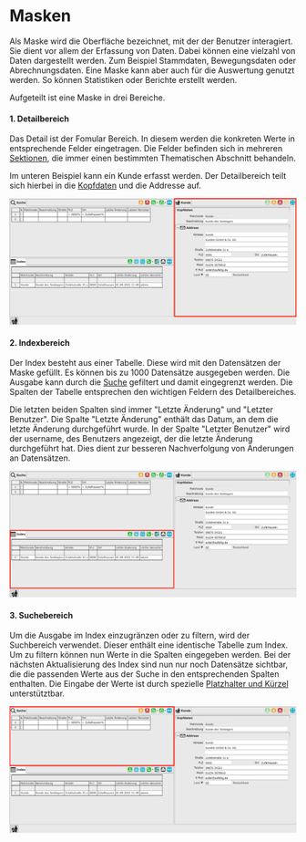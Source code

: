 # Masken

Als Maske wird die Oberfläche bezeichnet, mit der der Benutzer interagiert. Sie dient vor allem der Erfassung von Daten. Dabei können eine vielzahl von Daten dargestellt werden. Zum Beispiel Stammdaten, Bewegungsdaten oder Abrechnungsdaten. Eine Maske kann aber auch für die Auswertung genutzt werden. So können Statistiken oder Berichte erstellt werden. 

Aufgeteilt ist eine Maske in drei Bereiche. 

#### 1. Detailbereich

Das Detail ist der Fomular Bereich. In diesem werden die konkreten Werte in entsprechende Felder eingetragen. Die Felder befinden sich in mehreren [Sektionen](), die immer einen bestimmten Thematischen Abschnitt behandeln. 

Im unteren Beispiel kann ein Kunde erfasst werden. Der Detailbereich teilt sich hierbei in die [Kopfdaten]() und die Addresse auf.

![](img/customer_example_detail_marked.png)

#### 2. Indexbereich

Der Index besteht aus einer Tabelle. Diese wird mit den Datensätzen der Maske gefüllt. Es können bis zu 1000 Datensätze ausgegeben werden. Die Ausgabe kann durch die [Suche](#3-suche) gefiltert und damit eingegrenzt werden. Die Spalten der Tabelle entsprechen den wichtigen Feldern des Detailbereiches. 

Die letzten beiden Spalten sind immer "Letzte Änderung" und "Letzter Benutzer". Die Spalte "Letzte Änderung" enthält das Datum, an dem die letzte Änderung durchgeführt wurde. In der Spalte "Letzter Benutzer" wird der username, des Benutzers angezeigt, der die letzte Änderung durchgeführt hat. Dies dient zur besseren Nachverfolgung von Änderungen an Datensätzen.

![](img/customer_example_index_marked.png)

#### 3. Suchebereich

Um die Ausgabe im Index einzugränzen oder zu filtern, wird der Suchbereich verwendet. Dieser enthält eine identische Tabelle zum Index. Um zu filtern können nun Werte in die Spalten eingegeben werden. Bei der nächsten Aktualisierung des Index sind nun nur noch Datensätze sichtbar, die die passenden Werte aus der Suche in den entsprechenden Spalten enthalten. Die Eingabe der Werte ist durch spezielle [Platzhalter und Kürzel]() unterstütztbar.

![](img/customer_example_search_marked.png)
